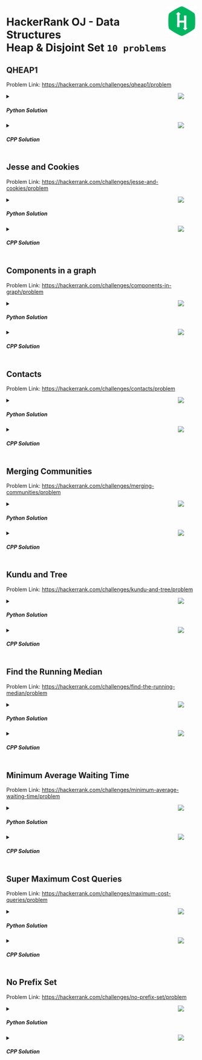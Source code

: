 <a href="/level-2/hackerrank/data-structures/solutions/heap-disjoint-set.md"><img align="right" width="80" src="/logos/hackerrank.png"></img></a>

# HackerRank OJ - Data Structures <br> Heap & Disjoint Set `10 problems`

## QHEAP1
Problem Link: https://hackerrank.com/challenges/qheap1/problem

<a href="/level-2/hackerrank/data-structures/solutions/heap-disjoint-set.md"><img align="right" width="50" src="https://github.com/cs-MohamedAyman/cs-MohamedAyman/blob/main/repos-logos/python.png"></img></a>
<details>
    <summary><h5>Python Solution</h5></summary>

```python

```

</details>
<a href="/level-2/hackerrank/data-structures/solutions/heap-disjoint-set.md"><img align="right" width="50" src="https://github.com/cs-MohamedAyman/cs-MohamedAyman/blob/main/repos-logos/cpp.png"></img></a>
<details>
    <summary><h5>CPP Solution</h5></summary>

```cpp

```

</details>

## Jesse and Cookies
Problem Link: https://hackerrank.com/challenges/jesse-and-cookies/problem

<a href="/level-2/hackerrank/data-structures/solutions/heap-disjoint-set.md"><img align="right" width="50" src="https://github.com/cs-MohamedAyman/cs-MohamedAyman/blob/main/repos-logos/python.png"></img></a>
<details>
    <summary><h5>Python Solution</h5></summary>

```python
import queue

def cookies(k, A):
    min_heap = queue.PriorityQueue()
    for i in A:
        min_heap.put(i)
    res = 0
    while not min_heap.empty():
        a = min_heap.get()
        if a >= k or min_heap.empty():
            min_heap.put(a)
            break
        b = min_heap.get()
        min_heap.put(a + 2 * b)
        res += 1
    if min_heap.queue[0] >= k:
        return res
    else:
        return -1
```

</details>
<a href="/level-2/hackerrank/data-structures/solutions/heap-disjoint-set.md"><img align="right" width="50" src="https://github.com/cs-MohamedAyman/cs-MohamedAyman/blob/main/repos-logos/cpp.png"></img></a>
<details>
    <summary><h5>CPP Solution</h5></summary>

```cpp
int cookies(int k, vector<int> A) {
    auto comp = [](const int &x, const int &y) { return x > y; };
    priority_queue<int, vector<int>, decltype(comp)> min_heap(comp);
    for (int i : A)
        min_heap.push(i);
    int res = 0;
    while (not min_heap.empty()) {
        int a = min_heap.top();
        min_heap.pop();
        if (a >= k or min_heap.empty()) {
            min_heap.push(a);
            break;
        }
        int b = min_heap.top();
        min_heap.pop();
        min_heap.push(a + 2 * b);
        res ++;
    }
    if (min_heap.top() >= k)
        return res;
    else
        return -1;
}
```

</details>

## Components in a graph
Problem Link: https://hackerrank.com/challenges/components-in-graph/problem

<a href="/level-2/hackerrank/data-structures/solutions/heap-disjoint-set.md"><img align="right" width="50" src="https://github.com/cs-MohamedAyman/cs-MohamedAyman/blob/main/repos-logos/python.png"></img></a>
<details>
    <summary><h5>Python Solution</h5></summary>

```python
class disjoint_set:
    class Node:
        def __init__(self, data=0):
            self.data = data
            self.parent = self
            self.rank = 0

    def __init__(self):
        self.items = dict()

    def make_set(self, data):
        if data not in self.items:
            self.items[data] = self.Node(data)

    def find_set(self, data):
        if data not in self.items:
            return None
        node = self.items[data]
        if node.parent == node:
            return node
        node.parent = self.find_set(node.parent.data)
        return node.parent

    def union_set(self, node1, node2):
        parent1 = self.find_set(node1)
        parent2 = self.find_set(node2)
        if parent1 and parent2 and parent1 != parent2:
            if parent1.rank > parent2.rank:
                parent2.parent = parent1
            elif parent1.rank < parent2.rank:
                parent1.parent = parent2
            else:
                parent1.rank += 1
                parent2.parent = parent1

def componentsInGraph(gb):
    n = len(gb)
    res = [0] * (n+1)
    dj_set = disjoint_set()
    dj_set_max = 0
    dj_set_min = n+1
    for a, b in gb:
        dj_set.make_set(a)
        dj_set.make_set(b)
        dj_set.union_set(a, b)
    for i in dj_set.items.keys():
        x = dj_set.find_set(i).data
        res[x] += 1
    for i in dj_set.items.keys():
        x = dj_set.find_set(i).data
        dj_set_max = max(dj_set_max, res[x])
        if res[x] > 1:
            dj_set_min = min(dj_set_min, res[x])
    return [dj_set_min, dj_set_max]
```

</details>
<a href="/level-2/hackerrank/data-structures/solutions/heap-disjoint-set.md"><img align="right" width="50" src="https://github.com/cs-MohamedAyman/cs-MohamedAyman/blob/main/repos-logos/cpp.png"></img></a>
<details>
    <summary><h5>CPP Solution</h5></summary>

```cpp
class disjoint_set {
public:
    class Node {
    public:
        int data, rank;
        Node* parent;
        Node(int data=0) {
            this->data = data;
            this->parent = this;
            this->rank = 0;
        }
    };

    map<int, Node*> items;
    void make_set(int data) {
        if (this->items.find(data) == items.end())
            this->items[data] = new Node(data);
    }
    Node* find_set(int data) {
        if (this->items.find(data) == items.end())
            return NULL;
        Node* node = this->items[data];
        if (node->parent == node)
            return node;
        node->parent = find_set(node->parent->data);
        return node->parent;
    }
    void union_set(int node1, int node2) {
        Node* parent1 = find_set(node1);
        Node* parent2 = find_set(node2);
        if (parent1 and parent2 and parent1 != parent2) {
            if (parent1->rank > parent2->rank)
                parent2->parent = parent1;
            else if (parent1->rank < parent2->rank)
                parent1->parent = parent2;
            else {
                parent1->rank ++;
                parent2->parent = parent1;
            }
        }
    }
};

vector<int> componentsInGraph(vector<vector<int>> gb) {
    int n = size(gb);
    vector<int> res(n+1, 0);
    disjoint_set dj_set;
    int dj_set_max = 0;
    int dj_set_min = n+1;
    for (auto &it : gb) {
        dj_set.make_set(it[0]);
        dj_set.make_set(it[1]);
        dj_set.union_set(it[0], it[1]);
    }
    for (auto &[i, j] : dj_set.items) {
        int x = dj_set.find_set(i)->data;
        res[x] ++;
    }
    for (auto &[i, j] : dj_set.items) {
        int x = dj_set.find_set(i)->data;
        dj_set_max = max(dj_set_max, res[x]);
        if (res[x] > 1)
            dj_set_min = min(dj_set_min, res[x]);
    }
    return {dj_set_min, dj_set_max};
}
```

</details>

## Contacts
Problem Link: https://hackerrank.com/challenges/contacts/problem

<a href="/level-2/hackerrank/data-structures/solutions/heap-disjoint-set.md"><img align="right" width="50" src="https://github.com/cs-MohamedAyman/cs-MohamedAyman/blob/main/repos-logos/python.png"></img></a>
<details>
    <summary><h5>Python Solution</h5></summary>

```python
class Trie:
    class TrieNode:
        def __init__(self):
            self.child = [None] * 26
            self.cnt = 0

    def __init__(self):
        self.root = self.TrieNode()

    def insert(self, word):
        curr = self.root
        for c in word:
            i = ord(c) - ord('a')
            if curr.child[i] == None:
                curr.child[i] = self.TrieNode()
            curr = curr.child[i]
            curr.cnt += 1

    def find(self, word):
        curr = self.root
        res = 0
        for c in word:
            i = ord(c) - ord('a')
            if curr.child[i] != None:
                curr = curr.child[i]
                res = curr.cnt
            else:
                res = 0
                break
        return res

def contacts(queries):
    t = Trie()
    res = []
    for op, w in queries:
        if op == 'add':
            t.insert(w)
        elif op == 'find':
            res.append(t.find(w))
    return res
```

</details>
<a href="/level-2/hackerrank/data-structures/solutions/heap-disjoint-set.md"><img align="right" width="50" src="https://github.com/cs-MohamedAyman/cs-MohamedAyman/blob/main/repos-logos/cpp.png"></img></a>
<details>
    <summary><h5>CPP Solution</h5></summary>

```cpp
class TrieNode {
public:
    vector<TrieNode*> child;
    int cnt;
    TrieNode() {
        this->child.assign(26, NULL);
        this->cnt = 0;
    }
};

class Trie {
public:
    TrieNode *root;
    Trie() {
        this->root = new TrieNode();
    }
    void insert(string word) {
        TrieNode *curr = this->root;
        for (char c : word) {
            int i = c - 'a';
            if (curr->child[i] == NULL)
                curr->child[i] = new TrieNode();
            curr = curr->child[i];
            curr->cnt ++;
        }
    }
    int find(string word) {
        TrieNode *curr = this->root;
        int res = 0;
        for (char c : word) {
            int i = c - 'a';
            if (curr->child[i] != NULL) {
                curr = curr->child[i];
                res = curr->cnt;
            }
            else {
                res = 0;
                break;
            }
        }
        return res;
    }
};

vector<int> contacts(vector<vector<string>> queries) {
    Trie t = Trie();
    vector<int> res;
    for (auto &it : queries) {
        string op = it[0], w = it[1];
        if (op == "add")
            t.insert(w);
        else if (op == "find")
            res.push_back(t.find(w));
    }
    return res;
}
```

</details>

## Merging Communities
Problem Link: https://hackerrank.com/challenges/merging-communities/problem

<a href="/level-2/hackerrank/data-structures/solutions/heap-disjoint-set.md"><img align="right" width="50" src="https://github.com/cs-MohamedAyman/cs-MohamedAyman/blob/main/repos-logos/python.png"></img></a>
<details>
    <summary><h5>Python Solution</h5></summary>

```python
class disjoint_set:
    class Node:
        def __init__(self, data=0):
            self.data = data
            self.parent = self
            self.rank = 0
            self.size = 1

    def __init__(self):
        self.items = dict()

    def make_set(self, data):
        if data not in self.items:
            self.items[data] = self.Node(data)

    def find_set(self, data):
        if data not in self.items:
            return None
        node = self.items[data]
        if node.parent == node:
            return node
        node.parent = self.find_set(node.parent.data)
        return node.parent

    def union_set(self, node1, node2):
        parent1 = self.find_set(node1)
        parent2 = self.find_set(node2)
        if parent1 and parent2 and parent1 != parent2:
            if parent1.rank > parent2.rank:
                parent2.parent = parent1
                parent1.size += parent2.size
            elif parent1.rank < parent2.rank:
                parent1.parent = parent2
                parent2.size += parent1.size
            else:
                parent1.rank += 1
                parent2.parent = parent1
                parent1.size += parent2.size
```

</details>
<a href="/level-2/hackerrank/data-structures/solutions/heap-disjoint-set.md"><img align="right" width="50" src="https://github.com/cs-MohamedAyman/cs-MohamedAyman/blob/main/repos-logos/cpp.png"></img></a>
<details>
    <summary><h5>CPP Solution</h5></summary>

```cpp
class disjoint_set {
public:
    class Node {
    public:
        int data, rank, size;
        Node* parent;
        Node(int data=0) {
            this->data = data;
            this->parent = this;
            this->rank = 0;
            this->size = 1;
        }
    };

    map<int, Node*> items;
    void make_set(int data) {
        if (this->items.find(data) == items.end())
            this->items[data] = new Node(data);
    }
    Node* find_set(int data) {
        if (this->items.find(data) == items.end())
            return NULL;
        Node* node = this->items[data];
        if (node->parent == node)
            return node;
        node->parent = find_set(node->parent->data);
        return node->parent;
    }
    void union_set(int node1, int node2) {
        Node* parent1 = find_set(node1);
        Node* parent2 = find_set(node2);
        if (parent1 and parent2 and parent1 != parent2) {
            if (parent1->rank > parent2->rank) {
                parent2->parent = parent1;
                parent1->size += parent2->size;
            }
            else if (parent1->rank < parent2->rank) {
                parent1->parent = parent2;
                parent2->size += parent1->size;
            }
            else {
                parent1->rank ++;
                parent2->parent = parent1;
                parent1->size += parent2->size;
            }
        }
    }
};
```

</details>

## Kundu and Tree
Problem Link: https://hackerrank.com/challenges/kundu-and-tree/problem

<a href="/level-2/hackerrank/data-structures/solutions/heap-disjoint-set.md"><img align="right" width="50" src="https://github.com/cs-MohamedAyman/cs-MohamedAyman/blob/main/repos-logos/python.png"></img></a>
<details>
    <summary><h5>Python Solution</h5></summary>

```python

```

</details>
<a href="/level-2/hackerrank/data-structures/solutions/heap-disjoint-set.md"><img align="right" width="50" src="https://github.com/cs-MohamedAyman/cs-MohamedAyman/blob/main/repos-logos/cpp.png"></img></a>
<details>
    <summary><h5>CPP Solution</h5></summary>

```cpp

```

</details>

## Find the Running Median
Problem Link: https://hackerrank.com/challenges/find-the-running-median/problem

<a href="/level-2/hackerrank/data-structures/solutions/heap-disjoint-set.md"><img align="right" width="50" src="https://github.com/cs-MohamedAyman/cs-MohamedAyman/blob/main/repos-logos/python.png"></img></a>
<details>
    <summary><h5>Python Solution</h5></summary>

```python
import queue

def runningMedian(a):
    res = []
    median = a[0]
    min_heap = queue.PriorityQueue()
    max_heap = queue.PriorityQueue()
    max_heap.put(-median)
    res.append(median)

    for i in range(1, len(a)):
        if a[i] >= median:
            min_heap.put(a[i])
        else:
            max_heap.put(-a[i])

        if min_heap.qsize() - max_heap.qsize() > 1:
            max_heap.put(-min_heap.get())
        elif max_heap.qsize() - min_heap.qsize() > 1:
            min_heap.put(-max_heap.get())

        if max_heap.qsize() == min_heap.qsize():
            x = min_heap.queue[0]
            y = -max_heap.queue[0]
            median = (x + y) / 2
        else:
            if min_heap.qsize() > max_heap.qsize():
                median = min_heap.queue[0]
            else:
                median = -max_heap.queue[0]
        res.append(median)
    return res
```

</details>
<a href="/level-2/hackerrank/data-structures/solutions/heap-disjoint-set.md"><img align="right" width="50" src="https://github.com/cs-MohamedAyman/cs-MohamedAyman/blob/main/repos-logos/cpp.png"></img></a>
<details>
    <summary><h5>CPP Solution</h5></summary>

```cpp
vector<double> runningMedian(vector<int> a) {
    vector<double> res;
    double median = a[0];
    auto comp = [](const int &x, const int &y) { return x > y; };
    priority_queue<int, vector<int>, decltype(comp)> min_heap(comp);
    priority_queue<int> max_heap;
    max_heap.push(median);
    res.push_back(median);

    for (int i=1; i<size(a); i++) {
        if (a[i] >= median)
            min_heap.push(a[i]);
        else
            max_heap.push(a[i]);

        if (int(size(min_heap)) - int(size(max_heap)) > 1) {
            max_heap.push(min_heap.top());
            min_heap.pop();
        }
        else if (int(size(max_heap)) - int(size(min_heap)) > 1) {
            min_heap.push(max_heap.top());
            max_heap.pop();
        }

        if (int(size(max_heap)) == int(size(min_heap))) {
            int x = min_heap.top();
            int y = max_heap.top();
            median = (x + y) / 2.0;
        }
        else {
            if (int(size(min_heap)) > int(size(max_heap)))
                median = min_heap.top();
            else
                median = max_heap.top();
        }
        res.push_back(median);
    }
    return res;
}
```

</details>

## Minimum Average Waiting Time
Problem Link: https://hackerrank.com/challenges/minimum-average-waiting-time/problem

<a href="/level-2/hackerrank/data-structures/solutions/heap-disjoint-set.md"><img align="right" width="50" src="https://github.com/cs-MohamedAyman/cs-MohamedAyman/blob/main/repos-logos/python.png"></img></a>
<details>
    <summary><h5>Python Solution</h5></summary>

```python

```

</details>
<a href="/level-2/hackerrank/data-structures/solutions/heap-disjoint-set.md"><img align="right" width="50" src="https://github.com/cs-MohamedAyman/cs-MohamedAyman/blob/main/repos-logos/cpp.png"></img></a>
<details>
    <summary><h5>CPP Solution</h5></summary>

```cpp

```

</details>

## Super Maximum Cost Queries
Problem Link: https://hackerrank.com/challenges/maximum-cost-queries/problem

<a href="/level-2/hackerrank/data-structures/solutions/heap-disjoint-set.md"><img align="right" width="50" src="https://github.com/cs-MohamedAyman/cs-MohamedAyman/blob/main/repos-logos/python.png"></img></a>
<details>
    <summary><h5>Python Solution</h5></summary>

```python

```

</details>
<a href="/level-2/hackerrank/data-structures/solutions/heap-disjoint-set.md"><img align="right" width="50" src="https://github.com/cs-MohamedAyman/cs-MohamedAyman/blob/main/repos-logos/cpp.png"></img></a>
<details>
    <summary><h5>CPP Solution</h5></summary>

```cpp

```

</details>

## No Prefix Set
Problem Link: https://hackerrank.com/challenges/no-prefix-set/problem

<a href="/level-2/hackerrank/data-structures/solutions/heap-disjoint-set.md"><img align="right" width="50" src="https://github.com/cs-MohamedAyman/cs-MohamedAyman/blob/main/repos-logos/python.png"></img></a>
<details>
    <summary><h5>Python Solution</h5></summary>

```python

```

</details>
<a href="/level-2/hackerrank/data-structures/solutions/heap-disjoint-set.md"><img align="right" width="50" src="https://github.com/cs-MohamedAyman/cs-MohamedAyman/blob/main/repos-logos/cpp.png"></img></a>
<details>
    <summary><h5>CPP Solution</h5></summary>

```cpp

```

</details>
